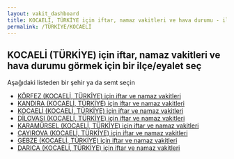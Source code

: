 ```yaml
---
layout: vakit_dashboard
title: KOCAELİ, TÜRKİYE için iftar, namaz vakitleri ve hava durumu - ilçe/eyalet seç
permalink: /TÜRKİYE/KOCAELİ
---
```


## KOCAELİ (TÜRKİYE) için iftar, namaz vakitleri ve hava durumu  görmek için bir ilçe/eyalet seç

Aşağıdaki listeden bir şehir ya da semt seçin

* [KÖRFEZ (KOCAELİ, TÜRKİYE) için iftar ve namaz vakitleri](/TÜRKİYE/KOCAELİ/KÖRFEZ)
* [KANDIRA (KOCAELİ, TÜRKİYE) için iftar ve namaz vakitleri](/TÜRKİYE/KOCAELİ/KANDIRA)
* [KOCAELİ (KOCAELİ, TÜRKİYE) için iftar ve namaz vakitleri](/TÜRKİYE/KOCAELİ/KOCAELİ)
* [DİLOVASI (KOCAELİ, TÜRKİYE) için iftar ve namaz vakitleri](/TÜRKİYE/KOCAELİ/DİLOVASI)
* [KARAMÜRSEL (KOCAELİ, TÜRKİYE) için iftar ve namaz vakitleri](/TÜRKİYE/KOCAELİ/KARAMÜRSEL)
* [ÇAYIROVA (KOCAELİ, TÜRKİYE) için iftar ve namaz vakitleri](/TÜRKİYE/KOCAELİ/ÇAYIROVA)
* [GEBZE (KOCAELİ, TÜRKİYE) için iftar ve namaz vakitleri](/TÜRKİYE/KOCAELİ/GEBZE)
* [DARICA (KOCAELİ, TÜRKİYE) için iftar ve namaz vakitleri](/TÜRKİYE/KOCAELİ/DARICA)

<script type="text/javascript">
  var GLOBAL_COUNTRY = 'TÜRKİYE';
  var GLOBAL_CITY = 'KOCAELİ';
  var GLOBAL_STATE = 'KOCAELİ';
</script>
